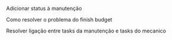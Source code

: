 Adicionar status à manutenção

Como resolver o problema do finish budget

Resolver ligação entre tasks da manutenção e tasks do mecanico

